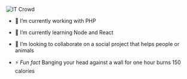 ![IT Crowd](https://media.giphy.com/media/dbtDDSvWErdf2/giphy.gif)

- 🔭 I’m currently working with PHP

- 🌱 I’m currently learning Node and React

- 👯 I’m looking to collaborate on a social project that helps people or animals

- ⚡ _Fun fact_ Banging your head against a wall for one hour burns 150 calories
